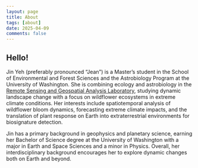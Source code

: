 ```yaml
---
layout: page
title: About
tags: [about]
date: 2025-04-09
comments: false
---
```


## Hello!

Jin Yeh (preferably pronounced “Jean”) is a Master’s student in the School of Environmental and Forest Sciences and the Astrobiology Program at the University of Washington. She is combining ecology and astrobiology in the [Remote Sensing and Geospatial Analysis Laboratory](https://sites.uw.edu/rsgal/), studying dynamic landscape change with a focus
on wildflower ecosystems in extreme climate conditions. Her interests include spatiotemporal
analysis of wildflower bloom dynamics, forecasting extreme climate impacts, and the translation of plant response on Earth into extraterrestrial
environments for biosignature detection.

Jin has a primary background in geophysics and planetary science, earning her Bachelor of Science degree at the University of Washington
with a major in Earth and Space Sciences and a minor in Physics. Overall, her interdisciplinary background encourages her to explore dynamic
changes both on Earth and beyond.
